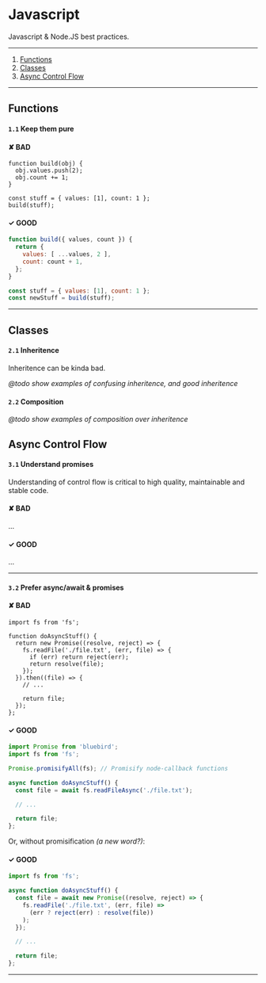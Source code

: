 # Javascript

Javascript & Node.JS best practices.

---

1. [Functions](#functions)
2. [Classes](#classes)
3. [Async Control Flow](#async-control-flow)

---

## Functions

#### `1.1` Keep them pure

#### ✘ BAD

```
function build(obj) {
  obj.values.push(2);
  obj.count += 1;
}

const stuff = { values: [1], count: 1 };
build(stuff);
```

#### ✓ GOOD

```js
function build({ values, count }) {
  return {
    values: [ ...values, 2 ],
    count: count + 1,
  };
}

const stuff = { values: [1], count: 1 };
const newStuff = build(stuff);
```

---

## Classes

#### `2.1` Inheritence

Inheritence can be kinda bad.

_@todo show examples of confusing inheritence, and good inheritence_

#### `2.2` Composition

_@todo show examples of composition over inheritence_

## Async Control Flow


#### `3.1` Understand promises

Understanding of control flow is critical to high quality, maintainable and stable code.

#### ✘ BAD
...

#### ✓ GOOD
...

---


#### `3.2` Prefer async/await & promises

#### ✘ BAD

```
import fs from 'fs';

function doAsyncStuff() {
  return new Promise((resolve, reject) => {
    fs.readFile('./file.txt', (err, file) => {
      if (err) return reject(err);
      return resolve(file);
    });
  }).then((file) => {
    // ...

    return file;
  });
};
```

#### ✓ GOOD

```js
import Promise from 'bluebird';
import fs from 'fs';

Promise.promisifyAll(fs); // Promisify node-callback functions

async function doAsyncStuff() {
  const file = await fs.readFileAsync('./file.txt');

  // ...

  return file;
};
```

Or, without promisification _(a new word?)_:

#### ✓ GOOD

```js
import fs from 'fs';

async function doAsyncStuff() {
  const file = await new Promise((resolve, reject) => {
    fs.readFile('./file.txt', (err, file) =>
      (err ? reject(err) : resolve(file))
    );
  });

  // ...

  return file;
};
```

---
